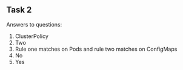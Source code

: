 ## Task 2

Answers to questions:

1. ClusterPolicy
2. Two
3. Rule one matches on Pods and rule two matches on ConfigMaps
4. No
5. Yes
